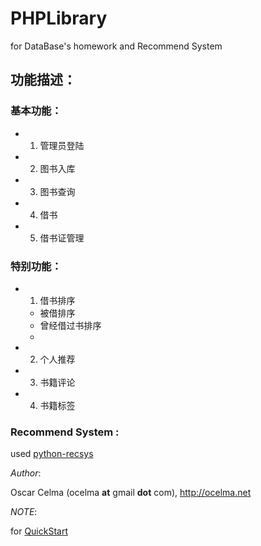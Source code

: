PHPLibrary
==========

for DataBase's homework and Recommend System

## 功能描述：

### 基本功能：

+ 1. 管理员登陆
+ 2. 图书入库
+ 3. 图书查询
+ 4. 借书
+ 5. 借书证管理

### 特别功能：


+ 1. 借书排序
	+ 被借排序
	+ 曾经借过书排序
	+ 
+ 2. 个人推荐
+ 3. 书籍评论
+ 4. 书籍标签


### Recommend System :

used [python-recsys](https://github.com/ocelma/python-recsys)

*Author*: 
	
Oscar Celma (ocelma __at__ gmail __dot__ com), http://ocelma.net

*NOTE*:

for [QuickStart](http://ocelma.net/software/python-recsys/build/html/quickstart.html)